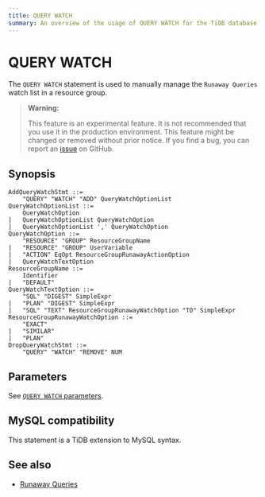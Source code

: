 ```yaml
---
title: QUERY WATCH
summary: An overview of the usage of QUERY WATCH for the TiDB database.
---
```


# QUERY WATCH

The `QUERY WATCH` statement is used to manually manage the `Runaway Queries` watch list in a resource group.

> **Warning:**
>
> This feature is an experimental feature. It is not recommended that you use it in the production environment. This feature might be changed or removed without prior notice. If you find a bug, you can report an [issue](https://github.com/pingcap/tidb/issues) on GitHub.

## Synopsis

```ebnf+diagram
AddQueryWatchStmt ::=
    "QUERY" "WATCH" "ADD" QueryWatchOptionList
QueryWatchOptionList ::=
    QueryWatchOption
|   QueryWatchOptionList QueryWatchOption
|   QueryWatchOptionList ',' QueryWatchOption
QueryWatchOption ::=
    "RESOURCE" "GROUP" ResourceGroupName
|   "RESOURCE" "GROUP" UserVariable
|   "ACTION" EqOpt ResourceGroupRunawayActionOption
|   QueryWatchTextOption
ResourceGroupName ::=
    Identifier
|   "DEFAULT"
QueryWatchTextOption ::=
    "SQL" "DIGEST" SimpleExpr
|   "PLAN" "DIGEST" SimpleExpr
|   "SQL" "TEXT" ResourceGroupRunawayWatchOption "TO" SimpleExpr
ResourceGroupRunawayWatchOption ::=
    "EXACT"
|   "SIMILAR"
|   "PLAN"
DropQueryWatchStmt ::=
    "QUERY" "WATCH" "REMOVE" NUM
```

## Parameters

See [`QUERY WATCH` parameters](/tidb-resource-control.md#query-watch-parameters).

## MySQL compatibility

This statement is a TiDB extension to MySQL syntax.

## See also

* [Runaway Queries](/tidb-resource-control.md#manage-queries-that-consume-more-resources-than-expected-runaway-queries)
